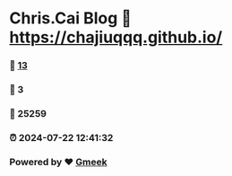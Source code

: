 # Chris.Cai Blog :link: https://chajiuqqq.github.io/ 
### :page_facing_up: [13](https://chajiuqqq.github.io//tag.html) 
### :speech_balloon: 3 
### :hibiscus: 25259 
### :alarm_clock: 2024-07-22 12:41:32 
### Powered by :heart: [Gmeek](https://github.com/Meekdai/Gmeek)
